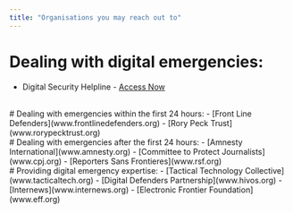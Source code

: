```yaml
---
title: "Organisations you may reach out to"
---
```

# Dealing with digital emergencies:
- Digital Security Helpline - [Access Now](www.accessnow.org)
<br>
# Dealing with emergencies within the first 24 hours:
- [Front Line Defenders](www.frontlinedefenders.org)
- [Rory Peck Trust](www.rorypecktrust.org)
<br>
# Dealing with emergencies after the first 24 hours:
- [Amnesty International](www.amnesty.org)
- [Committee to Protect Journalists](www.cpj.org)
- [Reporters Sans Frontieres](www.rsf.org)
<br>
# Providing digital emergency expertise:
- [Tactical Technology Collective](www.tacticaltech.org)
- [Digital Defenders Partnership](www.hivos.org)
- [Internews](www.internews.org)
- [Electronic Frontier Foundation](www.eff.org)
